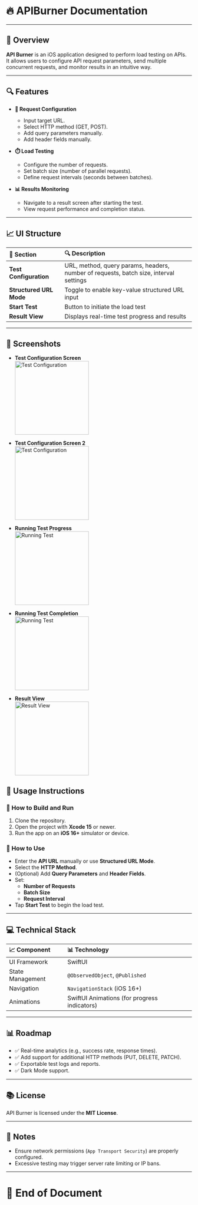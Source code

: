 # 🔥 APIBurner Documentation

---

## 🔄 Overview

**API Burner** is an iOS application designed to perform load testing on APIs.  
It allows users to configure API request parameters, send multiple concurrent requests, and monitor results in an intuitive way.

---

## 🔍 Features

- **📅 Request Configuration**
  - Input target URL.
  - Select HTTP method (GET, POST).
  - Add query parameters manually.
  - Add header fields manually.

- **⏱️ Load Testing**
  - Configure the number of requests.
  - Set batch size (number of parallel requests).
  - Define request intervals (seconds between batches).

- **📊 Results Monitoring**
  - Navigate to a result screen after starting the test.
  - View request performance and completion status.

---

## 📈 UI Structure

| 📄 Section | 🔍 Description |
|:--------|:------------|
| **Test Configuration** | URL, method, query params, headers, number of requests, batch size, interval settings |
| **Structured URL Mode** | Toggle to enable key-value structured URL input |
| **Start Test** | Button to initiate the load test |
| **Result View** | Displays real-time test progress and results |

---
## 📸 Screenshots



- **Test Configuration Screen**  
  <img src="https://drive.google.com/uc?id=1KoUhqDVuU1NRrlZpzcCpwmRNrUw_bWgF" alt="Test Configuration" width="200"/>

- **Test Configuration Screen 2**  
  <img src="https://drive.google.com/uc?id=1ON0-Uc2OlXGSFBKQygSiYYAleGgj_ppX" alt="Test Configuration" width="200"/>

- **Running Test Progress**  
  <img src="https://drive.google.com/uc?id=1RB-UPZVWFerLtAmydW9MjRODOmCeD2Tn" alt="Running Test" width="200"/>

- **Running Test Completion**  
  <img src="https://drive.google.com/uc?id=1R5YUak7WTMwhjPyFHGSUXvH1N07HARKK" alt="Running Test" width="200"/>

- **Result View**  
  <img src="https://drive.google.com/uc?id=1IG7BbZYE7RW6mNGeKtBypYre-t5QhZtc" alt="Result View" width="200"/>




## 🔹 Usage Instructions

### 🔧 How to Build and Run

1. Clone the repository.
2. Open the project with **Xcode 15** or newer.
3. Run the app on an **iOS 16+** simulator or device.

### 🔄 How to Use

- Enter the **API URL** manually or use **Structured URL Mode**.
- Select the **HTTP Method**.
- (Optional) Add **Query Parameters** and **Header Fields**.
- Set:
  - **Number of Requests**
  - **Batch Size**
  - **Request Interval**
- Tap **Start Test** to begin the load test.

---

## 💻 Technical Stack

| 📈 Component | 📊 Technology |
|:----------|:-----------|
| UI Framework | SwiftUI |
| State Management | `@ObservedObject`, `@Published` |
| Navigation | `NavigationStack` (iOS 16+) |
| Animations | SwiftUI Animations (for progress indicators) |

---

## 📊 Roadmap

- ✅ Real-time analytics (e.g., success rate, response times).
- ✅ Add support for additional HTTP methods (PUT, DELETE, PATCH).
- ✅ Exportable test logs and reports.
- ✅ Dark Mode support.

---

## 📚 License

API Burner is licensed under the **MIT License**.

---

## 🔔 Notes

- Ensure network permissions (`App Transport Security`) are properly configured.
- Excessive testing may trigger server rate limiting or IP bans.

---

# 🎉 End of Document

